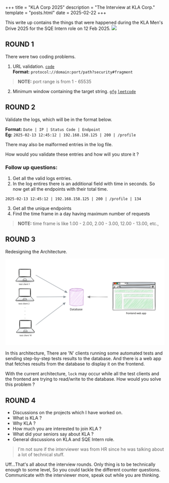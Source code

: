 +++
title = "KLA Corp 2025"
description = "The Interview at KLA Corp."
template = "posts.html"
date = 2025-02-22
+++

<div class="flex items-center">
    This write up contains the things that were happened during the KLA Men's Drive 2025 for the SQE Intern role on 12 Feb 2025.
    <img class="!rounded-none !w-20 !mx-1 !shadow-none" src="../images/kla.webp">
</div>

## ROUND 1

There were two coding problems.

1. URL validation. [`code`](https://rentry.co/validate-url)  
**Format:** `protocol://domain:port/path?security#fragment`  

> **NOTE:** port range is from 1 - 65535

2. Minimum window containing the target string. [`gfg`](https://www.geeksforgeeks.org/find-the-smallest-window-in-a-string-containing-all-characters-of-another-string/) [`leetcode`](https://leetcode.com/problems/minimum-window-substring/description/)

## ROUND 2

Validate the logs, which will be in the format below.

**Format:** `Date | IP | Status Code | Endpoint`  
**Eg:** `2025-02-13 12:45:12 | 192.168.158.125 | 200 | /profile`

There may also be malformed entries in the log file.

How would you validate these entries and how will you store it ?

### Follow up questions:

1. Get all the valid logs entries.
2. In the log entires there is an additional field with time in seconds. So now get all the endpoints with their total time.  
```
2025-02-13 12:45:12 | 192.168.158.125 | 200 | /profile | 134
```

3. Get all the unique endpoints
4. Find the time frame in a day having maximum number of requests
> **NOTE:** time frame is like 1.00 - 2.00, 2.00 - 3.00, 12.00 - 13.00, etc.,

## ROUND 3

Redesigning the Architecture.

![](./KLA_R3.svg)

In this architecture, There are 'N' clients running some automated tests and sending step-by-step tests results to the database. And there is a web app that fetches results from the database to display it on the frontend.

With the current architecture, `lock` may occur while all the test clients and the frontend are trying to read/write to the database. How would you solve this problem ?

## ROUND 4

- Discussions on the projects which I have worked on.
- What is KLA ?
- Why KLA ?
- How much you are interested to join KLA ?
- What did your seniors say about KLA ?
- General discussions on KLA and SQE Intern role.

> I'm not sure if the interviewer was from HR since he was talking about a lot of technical stuff. 

Uff...That's all about the interview rounds. Only thing is to be technically enough to some level, So you could tackle the different counter questions. Communicate with the interviewer more, speak out while you are thinking.
